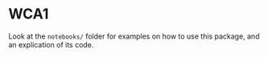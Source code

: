 # WCA1

Look at the `notebooks/` folder for examples on how to use this package, and an explication of its code.